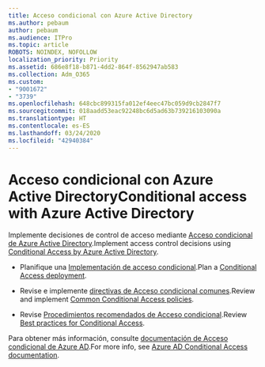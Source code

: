 ```yaml
---
title: Acceso condicional con Azure Active Directory
ms.author: pebaum
author: pebaum
ms.audience: ITPro
ms.topic: article
ROBOTS: NOINDEX, NOFOLLOW
localization_priority: Priority
ms.assetid: 686e8f18-b871-4dd2-864f-8562947ab583
ms.collection: Adm_O365
ms.custom:
- "9001672"
- "3739"
ms.openlocfilehash: 648cbc899315fa012ef4eec47bc059d9cb2847f7
ms.sourcegitcommit: 018aadd53eac92248bc6d5ad63b739216103090a
ms.translationtype: HT
ms.contentlocale: es-ES
ms.lasthandoff: 03/24/2020
ms.locfileid: "42940384"
---
```

# <a name="conditional-access-with-azure-active-directory"></a><span data-ttu-id="68956-102">Acceso condicional con Azure Active Directory</span><span class="sxs-lookup"><span data-stu-id="68956-102">Conditional access with Azure Active Directory</span></span>

<span data-ttu-id="68956-103">Implemente decisiones de control de acceso mediante [Acceso condicional de Azure Active Directory](https://docs.microsoft.com/azure/active-directory/conditional-access/overview).</span><span class="sxs-lookup"><span data-stu-id="68956-103">Implement access control decisions using [Conditional Access by Azure Active Directory](https://docs.microsoft.com/azure/active-directory/conditional-access/overview).</span></span>

- <span data-ttu-id="68956-104">Planifique una [Implementación de acceso condicional](https://docs.microsoft.com/azure/active-directory/conditional-access/plan-conditional-access).</span><span class="sxs-lookup"><span data-stu-id="68956-104">Plan a [Conditional Access deployment](https://docs.microsoft.com/azure/active-directory/conditional-access/plan-conditional-access).</span></span> 

- <span data-ttu-id="68956-105">Revise e implemente [directivas de Acceso condicional comunes](https://docs.microsoft.com/azure/active-directory/conditional-access/concept-conditional-access-policy-common).</span><span class="sxs-lookup"><span data-stu-id="68956-105">Review and implement [Common Conditional Access policies](https://docs.microsoft.com/azure/active-directory/conditional-access/concept-conditional-access-policy-common).</span></span>

- <span data-ttu-id="68956-106">Revise [Procedimientos recomendados de Acceso condicional](https://docs.microsoft.com/azure/active-directory/conditional-access/best-practices).</span><span class="sxs-lookup"><span data-stu-id="68956-106">Review [Best practices for Conditional Access](https://docs.microsoft.com/azure/active-directory/conditional-access/best-practices).</span></span>

<span data-ttu-id="68956-107">Para obtener más información, consulte [documentación de Acceso condicional de Azure AD](https://docs.microsoft.com/azure/active-directory/conditional-access/).</span><span class="sxs-lookup"><span data-stu-id="68956-107">For more info, see [Azure AD Conditional Access documentation](https://docs.microsoft.com/azure/active-directory/conditional-access/).</span></span>
